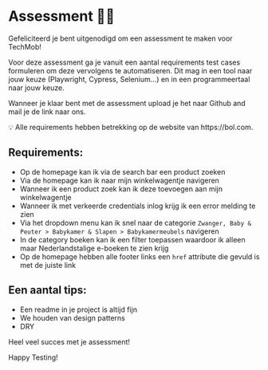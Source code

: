 # Assessment 👩‍💻

Gefeliciteerd je bent uitgenodigd om een assessment te maken voor TechMob!

Voor deze assessment ga je vanuit een aantal requirements test cases formuleren om deze vervolgens te automatiseren. Dit mag in een tool naar jouw keuze (Playwright, Cypress, Selenium…) en in een programmeertaal naar jouw keuze. 

Wanneer je klaar bent met de assessment upload je het naar Github and mail je de link naar ons.

<aside>
💡 Alle requirements hebben betrekking op de website van https://bol.com.
</aside>

## Requirements:

- Op de homepage kan ik via de search bar een product zoeken
- Via de homepage kan ik naar mijn winkelwagentje navigeren
- Wanneer ik een product zoek kan ik deze toevoegen aan mijn winkelwagentje
- Wanneer ik met verkeerde credentials inlog krijg ik een error melding te zien
- Via het dropdown menu kan ik snel naar de categorie `Zwanger, Baby & Peuter > Babykamer & Slapen > Babykamermeubels` navigeren
- In de category boeken kan ik een filter toepassen waardoor ik alleen maar Nederlandstalige e-boeken te zien krijg
- Op de homepage hebben alle footer links een `href` attribute die gevuld is met de juiste link

## Een aantal tips:

- Een readme in je project is altijd fijn
- We houden van design patterns
- DRY

Heel veel succes met je assessment!

Happy Testing!
